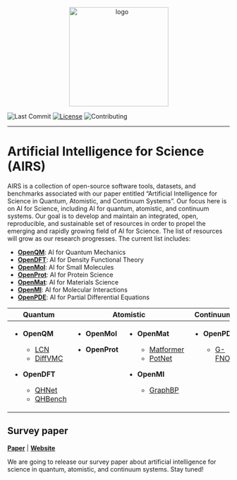 <p align="center">
<img src="https://github.com/divelab/AIRS/blob/main/AIRS_logo.png" width="225" class="center" alt="logo"/>
    <br/>
</p>

[license-image]:https://img.shields.io/badge/license-GPL3.0-green.svg
[license-url]:https://github.com/divelab/AIRS/blob/main/LICENSE
[contributing-image]:https://img.shields.io/badge/contributions-welcome-brightgreen.svg?style=flat


![Last Commit](https://img.shields.io/github/last-commit/divelab/AIRS)
[![License][license-image]][license-url]
![Contributing][contributing-image]

------

# Artificial Intelligence for Science (AIRS)

AIRS is a collection of open-source software tools, datasets, and benchmarks associated with our paper entitled “Artificial Intelligence for Science in Quantum, Atomistic, and Continuum Systems”. Our focus here is on AI for Science, including AI for quantum, atomistic, and continuum systems. Our goal is to develop and maintain an integrated, open, reproducible, and sustainable set of resources in order to propel the emerging and rapidly growing field of AI for Science. The list of resources will grow as our research progresses. The current list includes:
-	[**OpenQM**](https://github.com/divelab/AIRS/tree/main/OpenQM): AI for Quantum Mechanics
-	[**OpenDFT**](https://github.com/divelab/AIRS/tree/main/OpenDFT): AI for Density Functional Theory
-	[**OpenMol**](https://github.com/divelab/AIRS/tree/main/OpenMol): AI for Small Molecules
-	[**OpenProt**](https://github.com/divelab/AIRS/tree/main/OpenProt): AI for Protein Science
-	[**OpenMat**](https://github.com/divelab/AIRS/tree/main/OpenMat): AI for Materials Science
-	[**OpenMI**](https://github.com/divelab/AIRS/tree/main/OpenMI): AI for Molecular Interactions
-	[**OpenPDE**](https://github.com/divelab/AIRS/tree/main/OpenPDE): AI for Partial Differential Equations


<table>
  <thead style="text-align: center; margin: 0 auto;">
    <tr>
      <th>Quantum</th>
      <th colspan="2">Atomistic</th>
      <th>Continuum</th>
    </tr>
  </thead>
  <tbody style="vertical-align: top; text-align: left;">
    <tr>
      <td> 
        <ul>
          <li><b>OpenQM</b></li>
          <ul>
            <li><a href="OpenQM/LCN">LCN</a></li>
            <li><a href="OpenQM/DiffVMC">DiffVMC</a></li>
          </ul>
        </ul>
        <ul>  
          <li><b>OpenDFT</b></li>
          <ul>
            <li><a href="OpenDFT/QHNet">QHNet</a></li>
            <li><a href="OpenDFT/QHBench">QHBench</a></li>
          </ul>
        </ul>
      </td>
      <td style="border-right: none;"> 
        <ul>
          <li><b>OpenMol</b></li>
        </ul>
        <ul>  
          <li><b>OpenProt</b></li>
        </ul>
      </td>
      <td style="border-left: none;"> 
        <ul>  
          <li><b>OpenMat</b></li>
          <ul>
            <li><a href="OpenMat/Matformer">Matformer</a></li>
            <li><a href="OpenMat/PotNet">PotNet</a></li>
          </ul>
        </ul>
        <ul>  
          <li><b>OpenMI</b></li>
          <ul>
            <li><a href="OpenMI/GraphBP">GraphBP</a></li>
          </ul>
        </ul>
      </td>
      <td> 
        <ul>
          <li><b>OpenPDE</b></li>
          <ul>
            <li><a href="OpenPDE/G-FNO">G-FNO</a></li>
          </ul>
        </ul>
      </td>
    </tr>
  </tbody>
</table>


## Survey paper

**[Paper]()** | **[Website](https://www.air4.science/)**

We are going to release our survey paper about artificial intelligence for science in quantum, atomistic, and continuum systems. Stay tuned!

